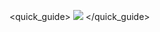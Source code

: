 <quick_guide>
![](http://static.energysistem.com/images/manuals/39922/5458f11d34ed8.jpg)
</quick_guide>


